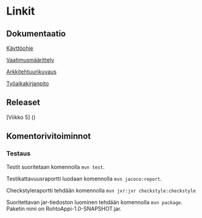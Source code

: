 # Linkit

## Dokumentaatio

[Käyttöohje](https://github.com/ikylios/ot-harjoitustyo/blob/master/dokumentointi/kayttoohje.md)

[Vaatimusmäärittely](https://github.com/ikylios/ot-harjoitustyo/blob/master/dokumentointi/vaatimusmaarittely.md)

[Arkkitehtuurikuvaus](https://github.com/ikylios/ot-harjoitustyo/blob/master/dokumentointi/arkkitehtuuri.md)

[Työaikakirjanpito](https://github.com/ikylios/ot-harjoitustyo/blob/master/dokumentointi/tyotunnit.md)

## Releaset
[Viikko 5] ()

## Komentorivitoiminnot

### Testaus
Testit suoritetaan komennolla `mvn test`.

Testikattavuusraportti luodaan komennolla `mvn jacoco:report`.

Checkstyleraportti tehdään komennolla `mvn jxr:jxr checkstyle:checkstyle`

Suoritettavan jar-tiedoston luominen tehdään komennolla `mvn package`. Paketin nimi on RohtoAppi-1.0-SNAPSHOT.jar.
